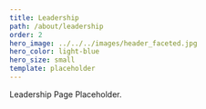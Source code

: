 ```yaml
---
title: Leadership
path: /about/leadership
order: 2
hero_image: ../../../images/header_faceted.jpg
hero_color: light-blue
hero_size: small
template: placeholder
---
```

Leadership Page Placeholder.